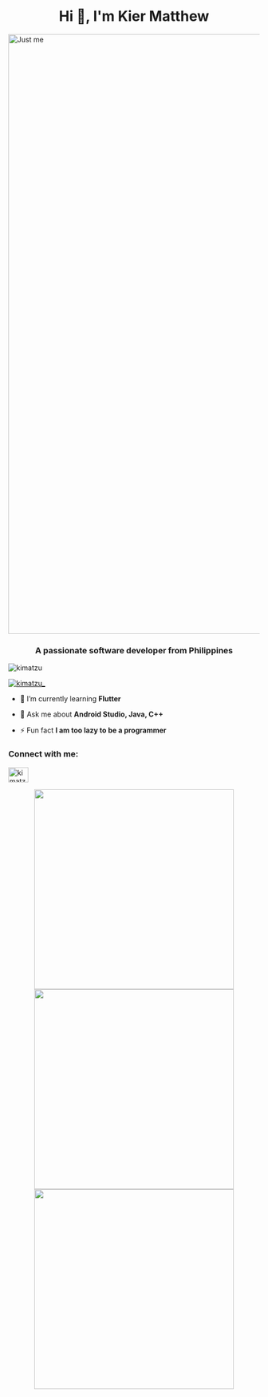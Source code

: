 <h1 align="center">Hi 👋, I'm Kier Matthew</h1>
<img aligh="right" alt="Just me" width = "1200" src="https://i.pinimg.com/originals/85/64/dd/8564dd08e05e1149125e3ec7bc0cac0b.gif">

<h3 align="center">A passionate software developer from Philippines</h3>

<p align="left"> <img src="https://komarev.com/ghpvc/?username=kimatzu&label=Profile%20views&color=0e75b6&style=flat" alt="kimatzu" /> </p>

<p align="left"> <a href="https://twitter.com/kimatzu_" target="blank"><img src="https://img.shields.io/twitter/follow/kimatzu_?logo=twitter&style=for-the-badge" alt="kimatzu_" /></a> </p>

- 🌱 I’m currently learning **Flutter**

- 💬 Ask me about **Android Studio, Java, C++**

- ⚡ Fun fact **I am too lazy to be a programmer**

<h3 align="left">Connect with me:</h3>
<p align="left">
<a href="https://twitter.com/kimatzu_" target="blank"><img align="center" src="https://raw.githubusercontent.com/rahuldkjain/github-profile-readme-generator/master/src/images/icons/Social/twitter.svg" alt="kimatzu_" height="30" width="40" /></a>
</p>

<div align="center">
   <img width="400" src="https://github-readme-stats.vercel.app/api?username=princejoogie&count_private=true&include_all_commits=true&show_icons=true&hide_border=true&title_color=58A6FF&icon_color=1F6FEB&text_color=C3D1D9&bg_color=0D1117" />
   <img width="400" src="https://github-readme-streak-stats.herokuapp.com/?user=kimatzu&hide_border=true&show_icons=true&currStreakNum=58A6FF&sideNums=58A6FF&border=1F6FEB&currStreakLabel=C3D1D9&background=0D1117&sideLabels=C3D1D9&dates=58A6FF" />
</div>

<div align="center">  
  <img width="400" src="https://github-readme-stats.vercel.app/api/top-langs/?username=kimatzu&layout=compact&theme=onedark&hide_border=true&hide=java,javascript,html,css,scss&title_color=58A6FF&icon_color=1F6FEB&text_color=C3D1D9&bg_color=0D1117" />
</div>
